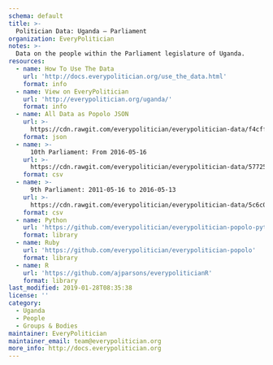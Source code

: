 ```yaml
---
schema: default
title: >-
  Politician Data: Uganda — Parliament
organization: EveryPolitician
notes: >-
  Data on the people within the Parliament legislature of Uganda.
resources:
  - name: How To Use The Data
    url: 'http://docs.everypolitician.org/use_the_data.html'
    format: info
  - name: View on EveryPolitician
    url: 'http://everypolitician.org/uganda/'
    format: info
  - name: All Data as Popolo JSON
    url: >-
      https://cdn.rawgit.com/everypolitician/everypolitician-data/f4cff79eadf5deb4fac319f03250de624426c0d4/data/Uganda/Parliament/ep-popolo-v1.0.json
    format: json
  - name: >-
      10th Parliament: From 2016-05-16
    url: >-
      https://cdn.rawgit.com/everypolitician/everypolitician-data/57725800fb48504ec118c3866edf9d79e967f101/data/Uganda/Parliament/term-10.csv
    format: csv
  - name: >-
      9th Parliament: 2011-05-16 to 2016-05-13
    url: >-
      https://cdn.rawgit.com/everypolitician/everypolitician-data/5c6c00f8d9848ce88765df15f028599b744fd077/data/Uganda/Parliament/term-9.csv
    format: csv
  - name: Python
    url: 'https://github.com/everypolitician/everypolitician-popolo-python'
    format: library
  - name: Ruby
    url: 'https://github.com/everypolitician/everypolitician-popolo'
    format: library
  - name: R
    url: 'https://github.com/ajparsons/everypoliticianR'
    format: library
last_modified: 2019-01-28T08:35:38
license: ''
category:
  - Uganda
  - People
  - Groups & Bodies
maintainer: EveryPolitician
maintainer_email: team@everypolitician.org
more_info: http://docs.everypolitician.org
---
```

